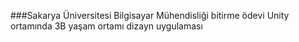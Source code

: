 ###Sakarya Üniversitesi Bilgisayar Mühendisliği bitirme ödevi
Unity ortamında 3B yaşam ortamı dizayn uygulaması